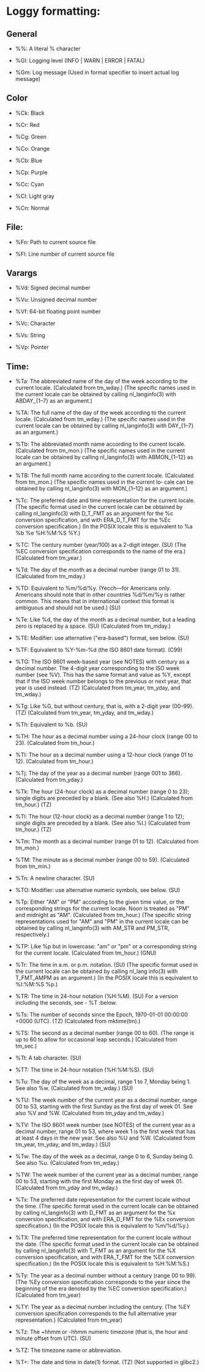 # Loggy formatting:

## General

- %%:  A literal % character

- %Gl: Logging level (INFO | WARN | ERROR | FATAL)

- %Gm: Log message (Used in format specifier to insert actual log message)

## Color

- %Ck: Black

- %Cr: Red

- %Cg: Green

- %Co: Orange

- %Cb: Blue

- %Cp: Purple

- %Cc: Cyan

- %Cl: Light gray

- %Cn: Normal

## File:

- %Fn: Path to current source file

- %Fl: Line number of current source file

## Varargs

- %Vd: Signed decimal number

- %Vu: Unsigned decimal number

- %Vf: 64-bit floating point number

- %Vc: Character

- %Vs: String

- %Vp: Pointer

## Time:

- %Ta: The abbreviated name of the day of the week according to the current locale. (Calculated from tm_wday.) (The specific names used in the current locale can be obtained by calling nl_langinfo(3) with ABDAY_{1–7} as an argument.)

- %TA: The full name of the day of the week according to the current locale. (Calculated from tm_wday.) (The specific names used in the current locale can be obtained by calling nl_langinfo(3) with DAY_{1–7} as an argument.)

- %Tb: The abbreviated month name according to the current locale. (Calculated from tm_mon.) (The specific names used in the current locale can be obtained by calling nl_langinfo(3) with ABMON_{1–12} as an argument.)

- %TB: The full month name according to the current locale. (Calculated from tm_mon.) (The specific names used in the current lo‐ cale can be obtained by calling nl_langinfo(3) with MON_{1–12} as an argument.)

- %Tc: The preferred date and time representation for the current locale. (The specific format used in the current locale can be obtained by calling nl_langinfo(3) with D_T_FMT as an argument for the %c conversion specification, and with ERA_D_T_FMT for the %Ec conversion specification.) (In the POSIX locale this is equivalent to %a %b %e %H:%M:%S %Y.)

- %TC: The century number (year/100) as a 2-digit integer. (SU) (The %EC conversion specification corresponds to the name of the era.) (Calculated from tm_year.)

- %Td: The day of the month as a decimal number (range 01 to 31). (Calculated from tm_mday.)

- %TD: Equivalent to %m/%d/%y. (Yecch—for Americans only. Americans should note that in other countries %d/%m/%y is rather common. This means that in international context this format is ambiguous and should not be used.) (SU)

- %Te: Like %d, the day of the month as a decimal number, but a leading zero is replaced by a space. (SU) (Calculated from tm_mday.)

- %TE: Modifier: use alternative ("era-based") format, see below. (SU)

- %TF: Equivalent to %Y-%m-%d (the ISO 8601 date format). (C99)

- %TG: The ISO 8601 week-based year (see NOTES) with century as a decimal number. The 4-digit year corresponding to the ISO week number (see %V). This has the same format and value as %Y, except that if the ISO week number belongs to the previous or next year, that year is used instead. (TZ) (Calculated from tm_year, tm_yday, and tm_wday.)

- %Tg: Like %G, but without century, that is, with a 2-digit year (00–99). (TZ) (Calculated from tm_year, tm_yday, and tm_wday.)

- %Th: Equivalent to %b. (SU)

- %TH: The hour as a decimal number using a 24-hour clock (range 00 to 23). (Calculated from tm_hour.)

- %TI: The hour as a decimal number using a 12-hour clock (range 01 to 12). (Calculated from tm_hour.)

- %Tj: The day of the year as a decimal number (range 001 to 366). (Calculated from tm_yday.)

- %Tk: The hour (24-hour clock) as a decimal number (range 0 to 23); single digits are preceded by a blank. (See also %H.) (Calculated from tm_hour.) (TZ)

- %Tl: The hour (12-hour clock) as a decimal number (range 1 to 12); single digits are preceded by a blank. (See also %I.) (Calculated from tm_hour.) (TZ)

- %Tm: The month as a decimal number (range 01 to 12). (Calculated from tm_mon.)

- %TM: The minute as a decimal number (range 00 to 59). (Calculated from tm_min.)

- %Tn: A newline character. (SU)

- %TO: Modifier: use alternative numeric symbols, see below. (SU)

- %Tp: Either "AM" or "PM" according to the given time value, or the corresponding strings for the current locale. Noon is treated as "PM" and midnight as "AM". (Calculated from tm_hour.) (The specific string representations used for "AM" and "PM" in the current locale can be obtained by calling nl_langinfo(3) with AM_STR and PM_STR, respectively.)

- %TP: Like %p but in lowercase: "am" or "pm" or a corresponding string for the current locale. (Calculated from tm_hour.) (GNU)

- %Tr: The time in a.m. or p.m. notation. (SU) (The specific format used in the current locale can be obtained by calling nl_lang info(3) with T_FMT_AMPM as an argument.) (In the POSIX locale this is equivalent to %I:%M:%S %p.)

- %TR: The time in 24-hour notation (%H:%M). (SU) For a version including the seconds, see - %T :below.

- %Ts: The number of seconds since the Epoch, 1970-01-01 00:00:00 +0000 (UTC). (TZ) (Calculated from mktime(tm).)

- %TS: The second as a decimal number (range 00 to 60). (The range is up to 60 to allow for occasional leap seconds.) (Calculated from tm_sec.)

- %Tt: A tab character. (SU)

- %TT: The time in 24-hour notation (%H:%M:%S). (SU)

- %Tu: The day of the week as a decimal, range 1 to 7, Monday being 1. See also %w. (Calculated from tm_wday.) (SU)

- %TU: The week number of the current year as a decimal number, range 00 to 53, starting with the first Sunday as the first day of week 01. See also %V and %W. (Calculated from tm_yday and tm_wday.)

- %TV: The ISO 8601 week number (see NOTES) of the current year as a decimal number, range 01 to 53, where week 1 is the first week that has at least 4 days in the new year. See also %U and %W. (Calculated from tm_year, tm_yday, and tm_wday.) (SU)

- %Tw: The day of the week as a decimal, range 0 to 6, Sunday being 0. See also %u. (Calculated from tm_wday.)

- %TW: The week number of the current year as a decimal number, range 00 to 53, starting with the first Monday as the first day of week 01. (Calculated from tm_yday and tm_wday.)

- %Tx: The preferred date representation for the current locale without the time. (The specific format used in the current locale can be obtained by calling nl_langinfo(3) with D_FMT as an argument for the %x conversion specification, and with ERA_D_FMT for the %Ex conversion specification.) (In the POSIX locale this is equivalent to %m/%d/%y.)

- %TX: The preferred time representation for the current locale without the date. (The specific format used in the current locale can be obtained by calling nl_langinfo(3) with T_FMT as an argument for the %X conversion specification, and with ERA_T_FMT for the %EX conversion specification.) (In the POSIX locale this is equivalent to %H:%M:%S.)

- %Ty: The year as a decimal number without a century (range 00 to 99). (The %Ey conversion specification corresponds to the year since the beginning of the era denoted by the %EC conversion specification.) (Calculated from tm_year)

- %TY: The year as a decimal number including the century. (The %EY conversion specification corresponds to the full alternative year representation.) (Calculated from tm_year)

- %Tz: The +hhmm or -hhmm numeric timezone (that is, the hour and minute offset from UTC). (SU)

- %TZ: The timezone name or abbreviation.

- %T+: The date and time in date(1) format. (TZ) (Not supported in
 glibc2.)
